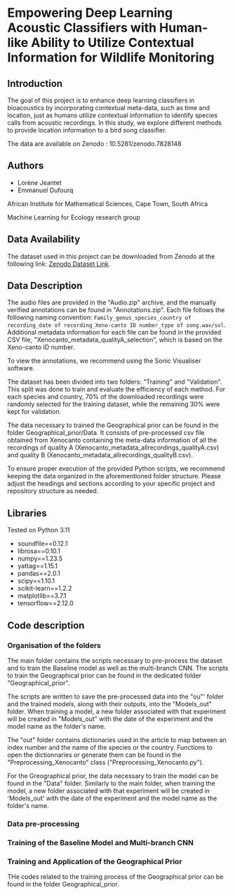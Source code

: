 # Empowering Deep Learning Acoustic Classifiers with Human-like Ability to Utilize Contextual Information for Wildlife Monitoring

## Introduction

The goal of this project is to enhance deep learning classifiers in bioacoustics by incorporating contextual meta-data, such as time and location, just as humans utilize contextual information to identify species calls from acoustic recordings. In this study, we explore different methods to provide location information to a bird song classifier.

The data are available on Zenodo :  10.5281/zenodo.7828148 

## Authors 
- Lorène Jeantet  
- Emmanuel Dufourq

African Institute for Mathematical Sciences, Cape Town, South Africa

Machine Learning for Ecology research group

## Data Availability 

The dataset used in this project can be downloaded from Zenodo at the following link: [Zenodo Dataset Link](https://doi.org/10.5281/zenodo.7828148).


## Data Description

The audio files are provided in the "Audio.zip" archive, and the manually verified annotations can be found in "Annotations.zip". Each file follows the following naming convention: `Family_genus_species_country of recording_date of recording_Xeno-canto ID number_type of song.wav/svl`. Additional metadata information for each file can be found in the provided CSV file, "Xenocanto_metadata_qualityA_selection", which is based on the Xeno-canto ID number.

To view the annotations, we recommend using the Sonic Visualiser software.

The dataset has been divided into two folders: "Training" and "Validation". This split was done to train and evaluate the efficiency of each method. For each species and country, 70% of the downloaded recordings were randomly selected for the training dataset, while the remaining 30% were kept for validation. 

The data necessary to trained the Geographical prior can be found in the folder Geographical_prior/Data. It consists of pre-processed csv file obtained from Xenocanto containing the meta-data information of all the recordings of quality A (Xenocanto_metadata_allrecordings_qualityA.csv) and quality B (Xenocanto_metadata_allrecordings_qualityB.csv).  

To ensure proper execution of the provided Python scripts, we recommend keeping the data organized in the aforementioned folder structure.
Please adjust the headings and sections according to your specific project and repository structure as needed.

## Libraries

Tested on Python 3.11
- soundfile==0.12.1
- librosa==0.10.1
- numpy==1.23.5
- yattag==1.15.1
- pandas==2.0.1
- scipy==1.10.1
- scikit-learn==1.2.2
- matplotlib==3.7.1
- tensorflow==2.12.0

## Code description 

### Organisation of the folders

The main folder contains the scripts necessary to pre-process the dataset and to train the Baseline model as well as the multi-branch CNN. The scripts to train the Geographical prior can be found in the dedicated folder "Geographical_prior". 

The scripts are written to save the pre-processed data into the "ou"' folder and the trained models, along with their outputs, into the "Models_out" folder. When training a model, a new folder associated with that experiment will be created in "Models_out" with the date of the experiment and the model name as the folder's name.

The "out" folder contains dictionaries used in the article to map between an index number and the name of the species or the country. Functions to open the dictionnaries or generate them can be found in the "Preprocessing_Xenocanto" class ("Preprocessing_Xenocanto.py"). 

For the Greographical prior, the data necessary to train the model can be found in the "Data" folder. Similarly to the main folder, when training the model, a new folder associated with that experiment will be created in 'Models_out' with the date of the experiment and the model name as the folder's name.

### Data pre-processing

### Training of the Baseline Model and Multi-branch CNN 

### Training and Application of the Geographical Prior 

THe codes related to the training process of the Geographical prior can be found in the folder Geographical_prior. 